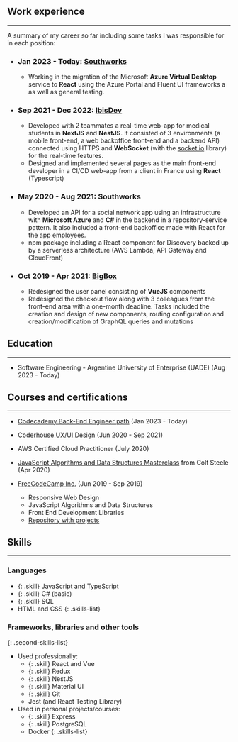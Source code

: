 ## Work experience
---

A summary of my career so far including some tasks I was responsible for in each position:

- ### Jan 2023 - Today: **[Southworks](https://www.southworks.com/)**
  - Working in the migration of the Microsoft **Azure Virtual Desktop** service to **React** using the Azure Portal and Fluent UI frameworks a as well as general testing.
- ### Sep 2021 - Dec 2022: **[IbisDev](https://ibisdev.tech/)**
  - Developed with 2 teammates a real-time web-app for medical students in **NextJS** and **NestJS**. It consisted of 3 environments (a mobile front-end, a web backoffice front-end and a backend API) connected using HTTPS and **WebSocket** (with the [socket.io](https://socket.io/) library) for the real-time features.
  - Designed and implemented several pages as the main front-end developer in a CI/CD web-app from a client in France using **React** (Typescript)
- ### May 2020 - Aug 2021: **Southworks**
  - Developed an API for a social network app using an infrastructure with **Microsoft Azure** and **C#** in the backend in a repository-service pattern. It also included a front-end backoffice made with React for the app employees.
  - npm package including a React component for Discovery backed up by a serverless architecture (AWS Lambda, API Gateway and CloudFront)
- ### Oct 2019 - Apr 2021: **[BigBox](https://www.bigbox.com.ar/)**
  - Redesigned the user panel consisting of **VueJS** components
  - Redesigned the checkout flow along with 3 colleagues from the front-end area with a one-month deadline. Tasks included the creation and design of new components, routing configuration and creation/modification of GraphQL queries and mutations

## Education
---
- Software Engineering - Argentine University of Enterprise (UADE) (Aug 2023 - Today)

## Courses and certifications
---

- [Codecademy Back-End Engineer path](https://www.codecademy.com/learn/paths/back-end-engineer-career-path) (Jan 2023 - Today)

- [Coderhouse UX/UI Design](https://www.coderhouse.com/online/ux-ui-online) (Jun 2020 - Sep 2021)

- AWS Certified Cloud Practitioner (July 2020)

- [JavaScript Algorithms and Data Structures Masterclass](https://www.udemy.com/course/js-algorithms-and-data-structures-masterclass/) from Colt Steele (Apr 2020)

- [FreeCodeCamp Inc.](https://www.freecodecamp.org/learn) (Jun 2019 - Sep 2019)
  - Responsive Web Design
  - JavaScript Algorithms and Data Structures
  - Front End Development Libraries
  - [Repository with projects](https://github.com/lezojeda/freecodecamp-front-end-libraries)

## Skills
---
### **Languages**
  * {: .skill} JavaScript and TypeScript
  * {: .skill} C# (basic)
  * {: .skill} SQL
  * HTML and CSS
{: .skills-list}

### **Frameworks, libraries and other tools**
{: .second-skills-list}
  - Used professionally:
    * {: .skill} React and Vue
    * {: .skill} Redux
    * {: .skill} NestJS
    * {: .skill} Material UI
    * {: .skill} Git
    * Jest (and React Testing Library)
  - Used in personal projects/courses:
    * {: .skill} Express
    * {: .skill} PostgreSQL
    * Docker
{: .skills-list}